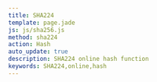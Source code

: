```yaml
---
title: SHA224
template: page.jade
js: js/sha256.js
method: sha224
action: Hash
auto_update: true
description: SHA224 online hash function
keywords: SHA224,online,hash
---
```

